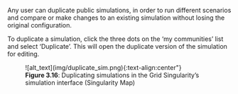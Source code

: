 Any user can duplicate public simulations, in order to run different scenarios and compare or make changes to an existing simulation without losing the original configuration.

To duplicate a simulation, click the three dots on the ‘my communities’ list and select ‘Duplicate’. This will open the duplicate version of the simulation for editing.

<figure markdown>
  ![alt_text](img/duplicate_sim.png){:text-align:center"}
  <figcaption><b>Figure 3.16</b>: Duplicating simulations in the Grid Singularity’s simulation interface (Singularity Map)</figcaption>
</figure>
